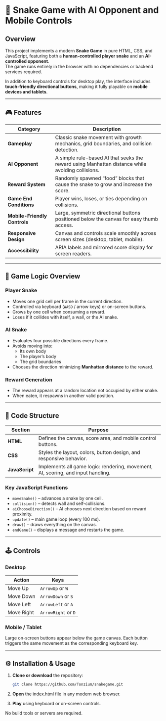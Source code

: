 # 🐍 Snake Game with AI Opponent and Mobile Controls

## Overview

This project implements a modern **Snake Game** in pure HTML, CSS, and JavaScript, featuring both a **human-controlled player snake** and an **AI-controlled opponent**.  
The game runs entirely in the browser with no dependencies or backend services required.

In addition to keyboard controls for desktop play, the interface includes **touch-friendly directional buttons**, making it fully playable on **mobile devices and tablets**.

---

## 🎮 Features

| Category | Description |
|-----------|-------------|
| **Gameplay** | Classic snake movement with growth mechanics, grid boundaries, and collision detection. |
| **AI Opponent** | A simple rule-based AI that seeks the reward using Manhattan distance while avoiding collisions. |
| **Reward System** | Randomly spawned “food” blocks that cause the snake to grow and increase the score. |
| **Game End Conditions** | Player wins, loses, or ties depending on collisions. |
| **Mobile-Friendly Controls** | Large, symmetric directional buttons positioned below the canvas for easy thumb access. |
| **Responsive Design** | Canvas and controls scale smoothly across screen sizes (desktop, tablet, mobile). |
| **Accessibility** | ARIA labels and mirrored score display for screen readers. |

---

## 🧠 Game Logic Overview

### Player Snake
- Moves one grid cell per frame in the current direction.
- Controlled via keyboard (`WASD` / arrow keys) or on-screen buttons.
- Grows by one cell when consuming a reward.
- Loses if it collides with itself, a wall, or the AI snake.

### AI Snake
- Evaluates four possible directions every frame.
- Avoids moving into:
  - Its own body
  - The player’s body
  - The grid boundaries
- Chooses the direction minimizing **Manhattan distance** to the reward.

### Reward Generation
- The reward appears at a random location not occupied by either snake.
- When eaten, it respawns in another valid position.

---

## 🧩 Code Structure

| Section | Purpose |
|----------|----------|
| **HTML** | Defines the canvas, score area, and mobile control buttons. |
| **CSS** | Styles the layout, colors, button design, and responsive behavior. |
| **JavaScript** | Implements all game logic: rendering, movement, AI, scoring, and input handling. |

### Key JavaScript Functions
- `moveSnake()` – advances a snake by one cell.
- `collision()` – detects wall and self-collisions.
- `aiChooseDirection()` – AI chooses next direction based on reward proximity.
- `update()` – main game loop (every 100 ms).
- `draw()` – draws everything on the canvas.
- `endGame()` – displays a message and restarts the game.

---

## 🕹️ Controls

### Desktop
| Action | Keys |
|---------|------|
| Move Up | `ArrowUp` or `W` |
| Move Down | `ArrowDown` or `S` |
| Move Left | `ArrowLeft` or `A` |
| Move Right | `ArrowRight` or `D` |

### Mobile / Tablet
Large on-screen buttons appear below the game canvas.
Each button triggers the same movement as the corresponding keyboard key.

---

## ⚙️ Installation & Usage

1. **Clone or download** the repository:
   ```bash
   git clone https://github.com/Tonzium/snakegame.git
   ```
  
2. **Open** the index.html file in any modern web browser.

3. **Play** using keyboard or on-screen controls.

No build tools or servers are required.
